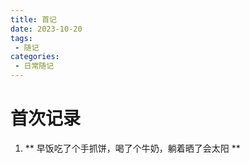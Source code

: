 ```yaml
---
title: 首记
date: 2023-10-20
tags:
 - 随记
categories:
 - 日常随记
---
```


# 首次记录
1. ** 早饭吃了个手抓饼，喝了个牛奶，躺着晒了会太阳  **



